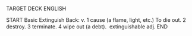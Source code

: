 TARGET DECK
ENGLISH

START
Basic
Extinguish
Back: v. 1 cause (a flame, light, etc.) To die out. 2 destroy. 3 terminate. 4 wipe out (a debt).  extinguishable adj.
END
